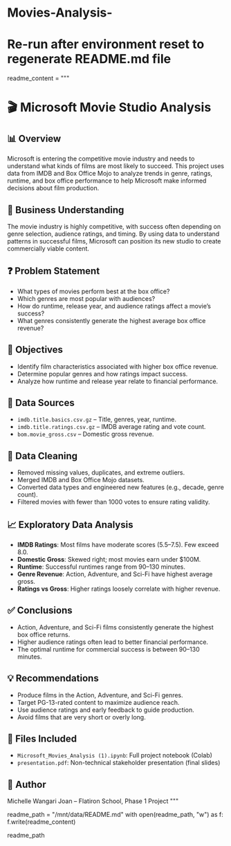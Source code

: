 # Movies-Analysis-
# Re-run after environment reset to regenerate README.md file
readme_content = """
# 🎬 Microsoft Movie Studio Analysis

## 📊 Overview
Microsoft is entering the competitive movie industry and needs to understand what kinds of films are most likely to succeed. This project uses data from IMDB and Box Office Mojo to analyze trends in genre, ratings, runtime, and box office performance to help Microsoft make informed decisions about film production.

## 🧠 Business Understanding
The movie industry is highly competitive, with success often depending on genre selection, audience ratings, and timing. By using data to understand patterns in successful films, Microsoft can position its new studio to create commercially viable content.

## ❓ Problem Statement
- What types of movies perform best at the box office?
- Which genres are most popular with audiences?
- How do runtime, release year, and audience ratings affect a movie’s success?
- What genres consistently generate the highest average box office revenue?

## 🎯 Objectives
- Identify film characteristics associated with higher box office revenue.
- Determine popular genres and how ratings impact success.
- Analyze how runtime and release year relate to financial performance.

## 📁 Data Sources
- `imdb.title.basics.csv.gz` – Title, genres, year, runtime.
- `imdb.title.ratings.csv.gz` – IMDB average rating and vote count.
- `bom.movie_gross.csv` – Domestic gross revenue.

## 🧹 Data Cleaning
- Removed missing values, duplicates, and extreme outliers.
- Merged IMDB and Box Office Mojo datasets.
- Converted data types and engineered new features (e.g., decade, genre count).
- Filtered movies with fewer than 1000 votes to ensure rating validity.

## 📈 Exploratory Data Analysis
- **IMDB Ratings**: Most films have moderate scores (5.5–7.5). Few exceed 8.0.
- **Domestic Gross**: Skewed right; most movies earn under $100M.
- **Runtime**: Successful runtimes range from 90–130 minutes.
- **Genre Revenue**: Action, Adventure, and Sci-Fi have highest average gross.
- **Ratings vs Gross**: Higher ratings loosely correlate with higher revenue.

## ✅ Conclusions
- Action, Adventure, and Sci-Fi films consistently generate the highest box office returns.
- Higher audience ratings often lead to better financial performance.
- The optimal runtime for commercial success is between 90–130 minutes.

## 💡 Recommendations
- Produce films in the Action, Adventure, and Sci-Fi genres.
- Target PG-13-rated content to maximize audience reach.
- Use audience ratings and early feedback to guide production.
- Avoid films that are very short or overly long.

## 📂 Files Included
- `Microsoft_Movies_Analysis (1).ipynb`: Full project notebook (Colab)
- `presentation.pdf`: Non-technical stakeholder presentation (final slides)

## 🙌 Author
Michelle Wangari Joan – Flatiron School, Phase 1 Project
"""

readme_path = "/mnt/data/README.md"
with open(readme_path, "w") as f:
    f.write(readme_content)

readme_path
